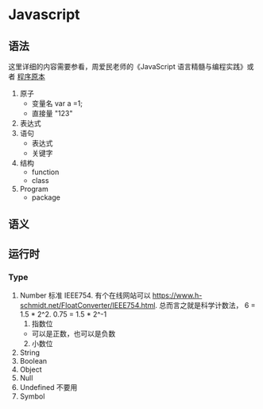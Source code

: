 # Javascript

## 语法

这里详细的内容需要参看，周爱民老师的《JavaScript 语言精髓与编程实践》或者 [程序原本](https://github.com/aimingoo/my-ebooks#%E7%A8%8B%E5%BA%8F%E5%8E%9F%E6%9C%AC)

1. 原子
   - 变量名
     var a =1;
   - 直接量
     "123"
2. 表达式
3. 语句
   - 表达式
   - 关键字
4. 结构
   - function
   - class
5. Program
   - package

## 语义

## 运行时

### Type

1. Number
   标准 IEEE754. 有个在线网站可以 https://www.h-schmidt.net/FloatConverter/IEEE754.html.
   总而言之就是科学计数法，
   6 = 1.5 \* 2^2.
   0.75 = 1.5 \* 2^-1
   1. 指数位
   - 可以是正数，也可以是负数
   2. 小数位
2. String
3. Boolean
4. Object
5. Null
6. Undefined
   不要用
7. Symbol
